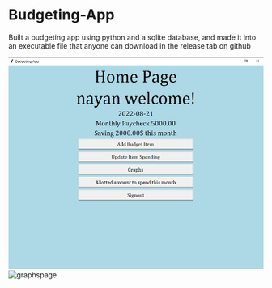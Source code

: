 # Budgeting-App
Built a budgeting app using python and a sqlite database, and made it into an executable file that anyone can download in the release tab on github

![budgetimage](https://github.com/nayansute/Budget-App/blob/master/Screenshots/MainPage.png)
![graphspage](https://user-images.githubusercontent.com/80128520/158085050-16714a24-db2d-4c40-9d48-bd200e8e2f74.PNG)
